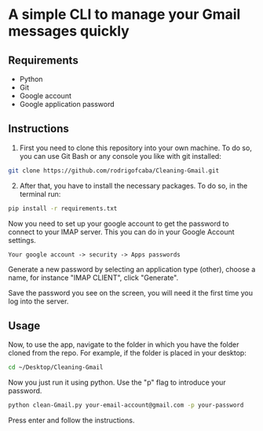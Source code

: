 # A simple CLI to manage your Gmail messages quickly

## Requirements

- Python
- Git
- Google account
- Google application password
  

## Instructions

1. First you need to clone this repository into your own machine. To do so, you can use Git Bash or any console you like with git installed:

```bash
git clone https://github.com/rodrigofcaba/Cleaning-Gmail.git
```

2. After that, you have to install the necessary packages. To do so, in the terminal run:

```bash
pip install -r requirements.txt
```

Now you need to set up your google account to get the password to connect to your IMAP server. This you can do in your Google Account settings.

```
Your google account -> security -> Apps passwords
```
Generate a new password by selecting an application type (other), choose a name, for instance "IMAP CLIENT", click "Generate".

Save the password you see on the screen, you will need it the first time you log into the server.


## Usage

Now, to use the app, navigate to the folder in which you have the folder cloned from the repo. For example, if the folder is placed in your desktop:

```bash
cd ~/Desktop/Cleaning-Gmail
```
Now you just run it using python. Use the "p" flag to introduce your password.

```bash
python clean-Gmail.py your-email-account@gmail.com -p your-password 
```
Press enter and follow the instructions.
